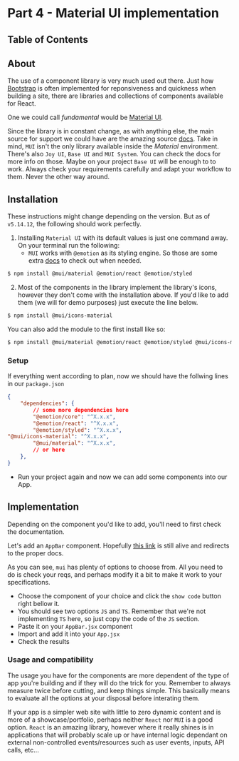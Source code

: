 # Part 4 - Material UI implementation

## Table of Contents

<!-- toc -->

## About

The use of a component library is very much used out there. Just how [Bootstrap](https://getbootstrap.com/) is often implemented for reponsiveness and quickness when building a site, there are libraries and collections of components available for React.

One we could call *fundamental* would be [Material UI](https://mui.com/). 

Since the library is in constant change, as with anything else, the main source for support we could have are the amazing source [docs](https://mui.com/material-ui/). Take in mind, `MUI` isn't the only library available inside the *Material* environment. There's also `Joy UI`, `Base UI` and `MUI System`. You can check the docs for more info on those. Maybe on your project `Base UI` will be enough to to work. Always check your requirements carefully and adapt your workflow to them. Never the other way around.

## Installation

These instructions might change depending on the version. But as of `v5.14.12`, the following should work perfectly.

1. Installing `Material UI` with its default values is just one command away. On your terminal run the following:
    - `MUI` works with `@emotion` as its styling engine. So those are some extra [docs](https://emotion.sh/docs/introduction) to check out when needed.

```bash
$ npm install @mui/material @emotion/react @emotion/styled
```

2. Most of the components in the library implement the library's icons, however they don't come with the installation above. If you'd like to add them (we will for demo purposes) just execute the line below.

```bash
$ npm install @mui/icons-material
```

You can also add the module to the first install like so:

```bash
$ npm install @mui/material @emotion/react @emotion/styled @mui/icons-material
```



### Setup


If everything went according to plan, now we should have the follwing lines in our `package.json`

```json
{
    "dependencies": {
        // some more dependencies here
        "@emotion/core": "^X.x.x",
        "@emotion/react": "^X.x.x",
        "@emotion/styled": "^X.x.x",
"@mui/icons-material": "^X.x.x",
        "@mui/material": "^X.x.x",
        // or here
    },
}
```

- Run your project again and now we can add some components into our App.

## Implementation

Depending on the component you'd like to add, you'll need to first check the documentation.

Let's add an `AppBar` component. Hopefully [this link](https://mui.com/material-ui/react-app-bar/) is still alive and redirects to the proper docs.

As you can see, `mui` has plenty of options to choose from. All you need to do is check your reqs, and perhaps modify it a bit to make it work to your specifications.

 - Choose the component of your choice and click the `show code` button right bellow it.
 - You should see two options `JS` and `TS`. Remember that we're not implementing `TS` here, so just copy the code of the `JS` section.
 - Paste it on your `AppBar.jsx` component
 - Import and add it into your `App.jsx`
 - Check the results

### Usage and compatibility

The usage you have for the components are more dependent of the type of app you're building and if they will do the trick for you. Remember to always measure twice before cutting, and keep things simple. This basically means to evaluate all the options at your disposal before interating them.

If your app is a simpler web site with little to zero dynamic content and is more of a showcase/portfolio, perhaps neither `React` nor `MUI` is a good option. `React` is an amazing library, however where it really shines is in applications that will probably scale up or have internal logic dependant on external non-controlled events/resources such as user events, inputs, API calls, etc...
